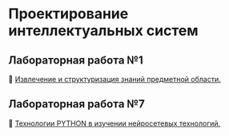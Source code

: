 # Проектирование интеллектуальных систем

## Лабораторная работа №1

📁 [Извлечение и структуризация знаний предметной области.](lab_1/lab_1.png)

## Лабораторная работа №7

📁 [Технологии PYTHON в изучении нейросетевых технологий.](lab_7/iris.ipynb)

